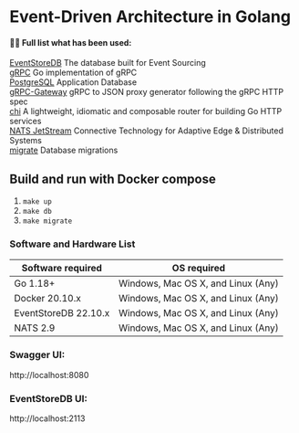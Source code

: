 


# Event-Driven Architecture in Golang

#### 👨‍💻 Full list what has been used:
[EventStoreDB](https://www.eventstore.com) The database built for Event Sourcing<br/>
[gRPC](https://github.com/grpc/grpc-go) Go implementation of gRPC<br/>
[PostgreSQL](https://www.postgresql.org) Application Database<br/>
[gRPC-Gateway](https://github.com/grpc-ecosystem/grpc-gateway) gRPC to JSON proxy generator following the gRPC HTTP spec<br/>
[chi](https://github.com/go-chi/chi) A lightweight, idiomatic and composable router for building Go HTTP services<br/>
[NATS JetStream](github.com/nats-io/nats.go) Connective Technology for Adaptive Edge & Distributed Systems<br/>
[migrate](https://github.com/golang-migrate/migrate) Database migrations<br/>


## Build and run with Docker compose
1. `make up`
2. `make db`
3. `make migrate`

### Software and Hardware List
| Software required      | OS required                        |
|------------------------|------------------------------------|
| Go 1.18+               | Windows, Mac OS X, and Linux (Any) |
| Docker 20.10.x         | Windows, Mac OS X, and Linux (Any) |
| EventStoreDB 22.10.x   | Windows, Mac OS X, and Linux (Any) |
| NATS 2.9               | Windows, Mac OS X, and Linux (Any) |

### Swagger UI:

http://localhost:8080

### EventStoreDB UI:

http://localhost:2113